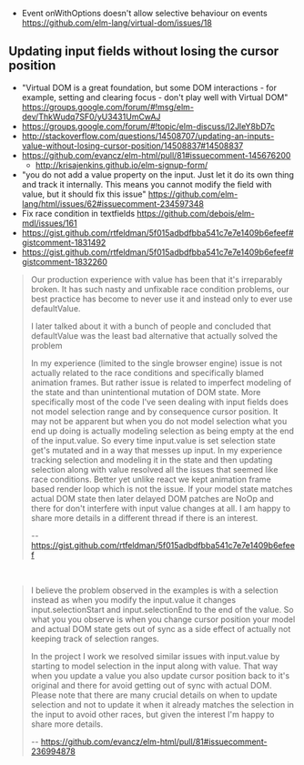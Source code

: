 
- Event onWithOptions doesn't allow selective behaviour on events https://github.com/elm-lang/virtual-dom/issues/18

## Updating input fields without losing the cursor position

- "Virtual DOM is a great foundation, but some DOM interactions - for example, setting and clearing focus - don't play well with Virtual DOM" https://groups.google.com/forum/#!msg/elm-dev/ThkWudq7SF0/yU3431UmCwAJ
- https://groups.google.com/forum/#!topic/elm-discuss/I2JleY8bD7c
- http://stackoverflow.com/questions/14508707/updating-an-inputs-value-without-losing-cursor-position/14508837#14508837
- https://github.com/evancz/elm-html/pull/81#issuecomment-145676200
  - http://krisajenkins.github.io/elm-signup-form/
- "you do not add a value property on the input. Just let it do its own thing and track it internally. This means you cannot modify the field with value, but it should fix this issue" https://github.com/elm-lang/html/issues/62#issuecomment-234597348
- Fix race condition in textfields https://github.com/debois/elm-mdl/issues/161
- https://gist.github.com/rtfeldman/5f015adbdfbba541c7e7e1409b6efeef#gistcomment-1831492
- https://gist.github.com/rtfeldman/5f015adbdfbba541c7e7e1409b6efeef#gistcomment-1832260

>Our production experience with value has been that it's irreparably broken. It has such nasty and unfixable race condition problems, our best practice has become to never use it and instead only to ever use defaultValue.
>
>I later talked about it with a bunch of people and concluded that defaultValue was the least bad alternative that actually solved the problem
>
>In my experience (limited to the single browser engine) issue is not actually related to the race conditions and specifically blamed animation frames. But rather issue is related to imperfect modeling of the state and than unintentional mutation of DOM state. More specifically most of the code I've seen dealing with input fields does not model selection range and by consequence cursor position. It may not be apparent but when you do not model selection what you end up doing is actually modeling selection as being empty at the end of the input.value. So every time input.value is set selection state get's mutated and in a way that messes up input. In my experience tracking selection and modeling it in the state and then updating selection along with value resolved all the issues that seemed like race conditions. Better yet unlike react we kept animation frame based render loop which is not the issue. If your model state matches actual DOM state then later delayed DOM patches are NoOp and there for don't interfere with input value changes at all. I am happy to share more details in a different thread if there is an interest.
>
>-- https://gist.github.com/rtfeldman/5f015adbdfbba541c7e7e1409b6efeef

<br>

>I believe the problem observed in the examples is with a selection instead as when you modify the input.value it changes input.selectionStart and input.selectionEnd to the end of the value. So what you you observe is when you change cursor position your model and actual DOM state gets out of sync as a side effect of actually not keeping track of selection ranges.
>
>In the project I work we resolved similar issues with input.value by starting to model selection in the input along with value. That way when you update a value you also update cursor position back to it's original and there for avoid getting out of sync with actual DOM. Please note that there are many crucial details on when to update selection and not to update it when it already matches the selection in the input to avoid other races, but given the interest I'm happy to share more details.
>
>-- https://github.com/evancz/elm-html/pull/81#issuecomment-236994878
